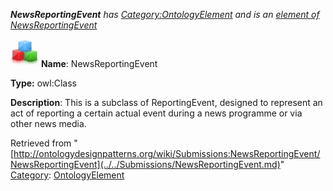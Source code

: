 ___NewsReportingEvent__ has [Category:OntologyElement](../../Category/OntologyElement.md "Category:OntologyElement") and is an [element of](../../Property/ElementOf.md "Property:ElementOf") [NewsReportingEvent](../../Submissions/NewsReportingEvent.md "Submissions:NewsReportingEvent")_


  




[![Class](../../images/thumb/2/27/Class.gif/45px-Class.gif)](../../Image/Class.gif.md "Class")
__Name__: NewsReportingEvent 


__Type:__ owl:Class 


__Description__: This is a subclass of ReportingEvent, designed to represent an act of reporting a certain actual event during a news programme or via other news media. 





Retrieved from "[http://ontologydesignpatterns.org/wiki/Submissions:NewsReportingEvent/NewsReportingEvent](../../Submissions/NewsReportingEvent.md)"
 [Category](http://ontologydesignpatterns.org/wiki/Special:Categories "Special:Categories"): [OntologyElement](../../Category/OntologyElement.md "Category:OntologyElement")
